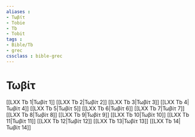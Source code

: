 ```yaml
---
aliases : 
- Τωβίτ
- Tobie
- Tb
- Tobit
tags : 
- Bible/Tb
- grec
cssclass : bible-grec
---
```


# Τωβίτ

[[LXX Tb 1|Τωβίτ 1]]
[[LXX Tb 2|Τωβίτ 2]]
[[LXX Tb 3|Τωβίτ 3]]
[[LXX Tb 4|Τωβίτ 4]]
[[LXX Tb 5|Τωβίτ 5]]
[[LXX Tb 6|Τωβίτ 6]]
[[LXX Tb 7|Τωβίτ 7]]
[[LXX Tb 8|Τωβίτ 8]]
[[LXX Tb 9|Τωβίτ 9]]
[[LXX Tb 10|Τωβίτ 10]]
[[LXX Tb 11|Τωβίτ 11]]
[[LXX Tb 12|Τωβίτ 12]]
[[LXX Tb 13|Τωβίτ 13]]
[[LXX Tb 14|Τωβίτ 14]]
